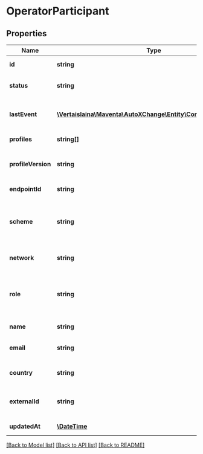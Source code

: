 # OperatorParticipant

## Properties
Name | Type | Description | Notes
------------ | ------------- | ------------- | -------------
**id** | **string** | Profile unique id | [optional] 
**status** | **string** | Status of profile registration | [optional] 
**lastEvent** | [**\Vertaislaina\Maventa\AutoXChange\Entity\CompanyProfileEvent**](CompanyProfileEvent.md) | Latest error related event for the registration | [optional] 
**profiles** | **string[]** | List of profile names | [optional] 
**profileVersion** | **string** | Profile version, eg. EHF30, PEPPOLBIS30 | [optional] 
**endpointId** | **string** | Endpoint identifier | [optional] 
**scheme** | **string** | ISO6523 code of the endpoint_id scheme. eg. 0192 for NO:ORG | [optional] 
**network** | **string** | The participants network | 
**role** | **string** | Role of the participant in the network. For example SENDER or RECEIVER. | [optional] 
**name** | **string** | Name of the participant | 
**email** | **string** | Email address for the participant | 
**country** | **string** | Two letter country code of the party | [optional] 
**externalId** | **string** | Unique external id for the participant | 
**updatedAt** | [**\DateTime**](\DateTime.md) | Last update timestamp | 

[[Back to Model list]](../README.md#documentation-for-models) [[Back to API list]](../README.md#documentation-for-api-endpoints) [[Back to README]](../README.md)


